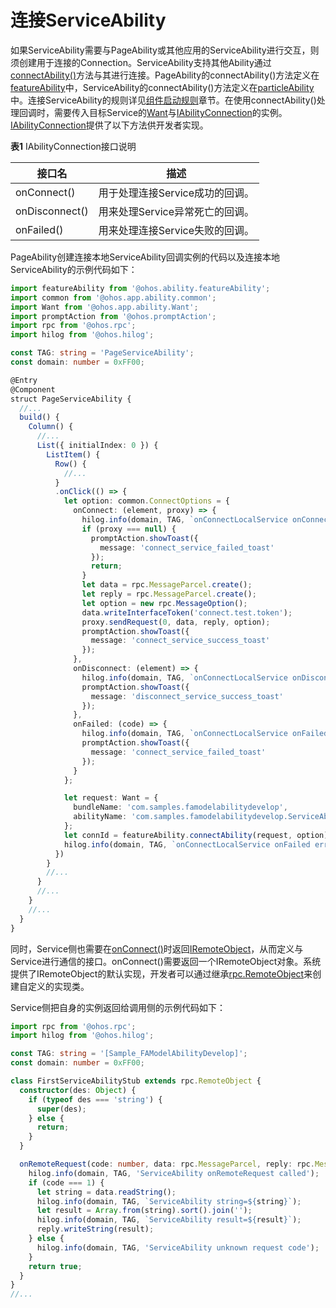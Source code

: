 # 连接ServiceAbility


如果ServiceAbility需要与PageAbility或其他应用的ServiceAbility进行交互，则须创建用于连接的Connection。ServiceAbility支持其他Ability通过[connectAbility()](../reference/apis-ability-kit/js-apis-ability-featureAbility.md#featureabilityconnectability7)方法与其进行连接。PageAbility的connectAbility()方法定义在[featureAbility](../reference/apis-ability-kit/js-apis-ability-featureAbility.md)中，ServiceAbility的connectAbility()方法定义在[particleAbility](../reference/apis-ability-kit/js-apis-ability-particleAbility.md)中。连接ServiceAbility的规则详见[组件启动规则](component-startup-rules-fa.md)章节。在使用connectAbility()处理回调时，需要传入目标Service的[Want](../reference/apis-ability-kit/js-apis-app-ability-want.md)与[IAbilityConnection](../reference/apis-ability-kit/js-apis-inner-ability-connectOptions.md)的实例。[IAbilityConnection](../reference/apis-ability-kit/js-apis-inner-ability-connectOptions.md)提供了以下方法供开发者实现。


  **表1** IAbilityConnection接口说明

| 接口名 | 描述 |
| -------- | -------- |
| onConnect() | 用于处理连接Service成功的回调。 |
| onDisconnect() | 用来处理Service异常死亡的回调。 |
| onFailed() | 用来处理连接Service失败的回调。 |


PageAbility创建连接本地ServiceAbility回调实例的代码以及连接本地ServiceAbility的示例代码如下：

```ts
import featureAbility from '@ohos.ability.featureAbility';
import common from '@ohos.app.ability.common';
import Want from '@ohos.app.ability.Want';
import promptAction from '@ohos.promptAction';
import rpc from '@ohos.rpc';
import hilog from '@ohos.hilog';
```
```ts
const TAG: string = 'PageServiceAbility';
const domain: number = 0xFF00;

@Entry
@Component
struct PageServiceAbility {
  //...
  build() {
    Column() {
      //...
      List({ initialIndex: 0 }) {
        ListItem() {
          Row() {
            //...
          }
          .onClick(() => {
            let option: common.ConnectOptions = {
              onConnect: (element, proxy) => {
                hilog.info(domain, TAG, `onConnectLocalService onConnectDone element:` + JSON.stringify(element));
                if (proxy === null) {
                  promptAction.showToast({
                    message: 'connect_service_failed_toast'
                  });
                  return;
                }
                let data = rpc.MessageParcel.create();
                let reply = rpc.MessageParcel.create();
                let option = new rpc.MessageOption();
                data.writeInterfaceToken('connect.test.token');
                proxy.sendRequest(0, data, reply, option);
                promptAction.showToast({
                  message: 'connect_service_success_toast'
                });
              },
              onDisconnect: (element) => {
                hilog.info(domain, TAG, `onConnectLocalService onDisconnectDone element:${element}`);
                promptAction.showToast({
                  message: 'disconnect_service_success_toast'
                });
              },
              onFailed: (code) => {
                hilog.info(domain, TAG, `onConnectLocalService onFailed errCode:${code}`);
                promptAction.showToast({
                  message: 'connect_service_failed_toast'
                });
              }
            };

            let request: Want = {
              bundleName: 'com.samples.famodelabilitydevelop',
              abilityName: 'com.samples.famodelabilitydevelop.ServiceAbility',
            };
            let connId = featureAbility.connectAbility(request, option);
            hilog.info(domain, TAG, `onConnectLocalService onFailed errCode:${connId}`);
          })
        }
        //...
      }
      //...
    }
    //...
  }
}
```


同时，Service侧也需要在[onConnect()](../reference/apis-ability-kit/js-apis-inner-ability-connectOptions.md#onconnect)时返回[IRemoteObject](../reference/apis-ipc-kit/js-apis-rpc.md#iremoteobject)，从而定义与Service进行通信的接口。onConnect()需要返回一个IRemoteObject对象。系统提供了IRemoteObject的默认实现，开发者可以通过继承[rpc.RemoteObject](../reference/apis-ipc-kit/js-apis-rpc.md#remoteobject)来创建自定义的实现类。


Service侧把自身的实例返回给调用侧的示例代码如下：

```ts
import rpc from '@ohos.rpc';
import hilog from '@ohos.hilog';

const TAG: string = '[Sample_FAModelAbilityDevelop]';
const domain: number = 0xFF00;

class FirstServiceAbilityStub extends rpc.RemoteObject {
  constructor(des: Object) {
    if (typeof des === 'string') {
      super(des);
    } else {
      return;
    }
  }

  onRemoteRequest(code: number, data: rpc.MessageParcel, reply: rpc.MessageParcel, option: rpc.MessageOption): boolean {
    hilog.info(domain, TAG, 'ServiceAbility onRemoteRequest called');
    if (code === 1) {
      let string = data.readString();
      hilog.info(domain, TAG, `ServiceAbility string=${string}`);
      let result = Array.from(string).sort().join('');
      hilog.info(domain, TAG, `ServiceAbility result=${result}`);
      reply.writeString(result);
    } else {
      hilog.info(domain, TAG, 'ServiceAbility unknown request code');
    }
    return true;
  }
}
//...
```
